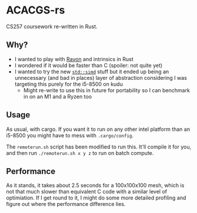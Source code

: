 # ACACGS-rs

CS257 coursework re-written in Rust.
 
## Why?
- I wanted to play with [Rayon](https://github.com/rayon-rs/rayon) and intrinsics in Rust
- I wondered if it would be faster than C (spoiler: not quite yet)
- I wanted to try the new [`std::simd`](https://doc.rust-lang.org/nightly/std/simd/index.html) stuff but it ended up being an unnecessary (and bad in places) layer of abstraction considering I was targeting this purely for the i5-8500 on kudu
  - Might re-write to use this in future for portability so I can benchmark in on an M1 and a Ryzen too

## Usage
As usual, with cargo. If you want it to run on any other intel platform than an i5-8500 you might have to mess with `.cargo/config`. 

The `remoterun.sh` script has been modified to run this. It'll compile it for you, and then run `./remoterun.sh x y z` to run on batch compute.

## Performance
As it stands, it takes about 2.5 seconds for a 100x100x100 mesh, which is not that much slower than equivalent C code with a similar level of optimiation. If I get round to it, I might do some more detailed profiling and figure out where the performance difference lies.